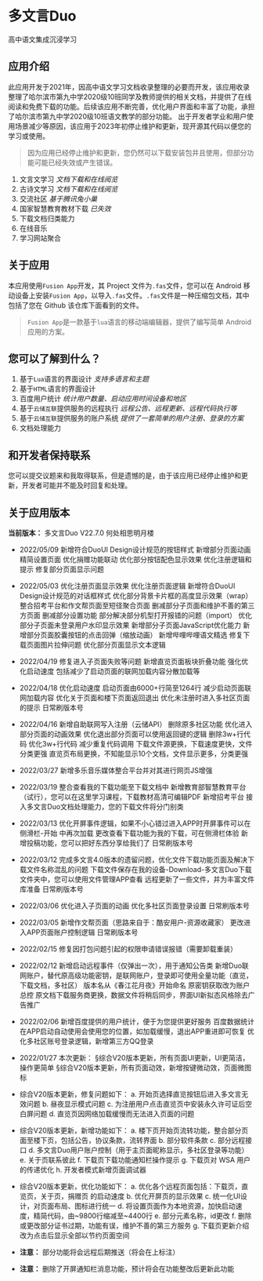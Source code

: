 # 多文言Duo
高中语文集成沉浸学习
## 应用介绍
此应用开发于2021年，因高中语文学习文档收录整理的必要而开发，该应用收录整理了哈尔滨市第九中学2020级10班同学及教师提供的相关文档，并提供了在线阅读和免费下载的功能。后续该应用不断完善，优化用户界面和丰富了功能，承担了哈尔滨市第九中学2020级10班语文教学的部分功能。
出于开发者学业和用户使用场景减少等原因，该应用于2023年初停止维护和更新，现开源其代码以便您的学习或使用。
>因为应用已经停止维护和更新，您仍然可以下载安装包并且使用，但部分功能可能已经失效或产生错误。
1. 文言文学习 *文档下载和在线阅览*
2. 古诗文学习 *文档下载和在线阅览*
3. 交流社区 *基于腾讯兔小巢*
4. 国家智慧教育教材下载 *已失效*
5. 下载文档归类能力
6. 在线音乐
7. 学习网站聚合
## 关于应用
本应用使用`Fusion App`开发，其 Project 文件为`.fas`文件，您可以在 Android 移动设备上安装`Fusion App`，以导入`.fas`文件。`.fas`文件是一种压缩包文档，其中包括了您在 Github 该仓库下面看到的文件。
>`Fusion App`是一款基于`lua`语言的移动端编辑器，提供了编写简单 Android 应用的方案。
## 您可以了解到什么？
1. 基于`Lua`语言的界面设计 *支持多语言和主题*
2. 基于`HTML`语言的界面设计
3. 百度用户统计 *统计用户数量、启动应用时间设备和地区*
4. 基于`云储互联`提供服务的远程执行 *远程公告、远程更新、远程代码执行等*
5. 基于`云储互联`提供服务的账户系统 *提供了一套简单的用户注册、登录的方案*
6. 文档处理能力
## 和开发者保持联系
您可以提交议题来和我取得联系，但是遗憾的是，由于该应用已经停止维护和更新，开发者可能并不能及时回复和处理。
## 关于应用版本
**当前版本：** 多文言Duo V22.7.0 何处相思明月楼

- 2022/05/09
新增符合DuoUI Design设计规范的按钮样式
新增部分页面动画
精简设置页面
优化捐赠功能联动
优化部分按钮配色显示效果
优化注册逻辑和提示
修复部分页面显示问题

- 2022/05/03
优化注册页面显示效果
优化注册页面逻辑
新增符合DuoUI Design设计规范的对话框样式
优化部分背景卡片框的高度显示效果（wrap）
整合招考平台和作文帮页面至短径聚合页面
删减部分子页面和维护不善的第三方页面
删减部分设置功能
部分解决部分机型打开报错的问题（import）
优化部分子页面未登录用户水印显示效果
新增部分子页面JavaScript优化能力
新增部分页面胶囊按钮的点击回弹（缩放动画）
新增哔哩哔哩语文精选
修复下载页面图片拉伸问题
优化部分页面显示文本逻辑

- 2022/04/19
修复进入子页面失败等问题
新增直览页面板块折叠功能
强化优化启动速度
包括减少了启动页面的联网加载内容分散加载等

- 2022/04/18
优化启动速度
启动页面由6000+行简至1264行
减少启动页面联网加载内容
优化关于页面和楼下页面返回退出
优化未注册时进入多社区页面的提示
日常刷版本号

- 2022/04/16
新增自助联网写入注册（云储API）
删除原多社区功能
优化进入部分页面的动画效果
优化退出部分页面可以使用返回键的逻辑
删除3w+行代码
优化3w+行代码
减少重复代码调用
下载文件源更换，下载速度更快，文件分类更强
直览页布局更换，不知能显示10个文档，文件显示更多，分类更强

- 2022/03/27
新增多乐音乐媒体整合平台并对其进行网页JS增强

- 2022/03/19
整合查看我的下载功能至下载文档中
新增教育部智慧教育平台（试行），您可以在这里学习课程，下载教材高清可编辑PDF
新增招考平台
接入多文言Duo文档处理能力，您的下载文件将分门别类

- 2022/03/13
优化开屏事件逻辑，如果不小心错过进入APP时开屏事件可以在 侧滑栏-开始 中再次加载
更改查看下载功能为我的下载，可在侧滑栏体验
新增投稿功能，您可以把好东西分享给我们了
日常刷版本号

- 2022/03/12
完成多文言4.0版本的遗留问题，优化文件下载功能页面及解决下载文件名称混乱的问题
下载文件保存在我的设备-Download-多文言Duo下载文件夹中，您可以使用文件管理APP查看
远程更新了一些文件，并为丰富文件库准备
日常刷版本号

- 2022/03/06
优化进入子页面的动画
优化多社区页面登录设置
日常刷版本号

- 2022/03/05
新增作文帮页面（思路来自于：酷安用户-资源收藏家）
更改进入APP页面账户控制逻辑
日常刷版本号

- 2022/02/15
修复因打包问题引起的权限申请错误报错（需要卸载重装）

- 2022/02/12
新增启动远程事件（仅弹出一次），用于通知公告类
新增Duo联网账户，替代原高级功能密钥，是联网账户，登录即可使用全量功能（直览，下载文档，多社区）
版本名从《春江花月夜》开始命名
原密钥获取改为账户总控
原文档下载服务商更换，数据文件将稍后同步，界面UI新拟态风格除去广告推广

- 2022/02/06
新增百度提供的用户统计，便于为您提供更好服务
百度数据统计在APP启动自动使用会使用您的位置，如加载缓慢，退出APP重进即可恢复
优化多社区账号登录逻辑，新增第三方QQ登录

- 2022/01/27
本次更新：
§综合V20版本更新，所有页面UI更新，UI更简洁，操作更简单
§综合V20版本更新，所有页面动效，新增按键微动效，页面微图标

- 综合V20版本更新，修复问题如下：
a. 开始页选择直览按钮后进入多文言无效问题
b. 昼夜显示模式问题
c. 为注册用户点击直览页中安装永久许可证后空白屏问题
d. 直览页因网络加载缓慢而无法进入页面的问题

- 综合V20版本更新，新增功能如下：
a. 楼下页开始页流转功能，整合部分页面至楼下页，包括公告，协议条款，流转界面
b. 部分软件条款
c. 部分远程接口
d. 多文言Duo用户账户控制（用于主页面昵称显示，多社区登录等功能）
e. 关于页联系彼此
f. 下载页下载功能通知栏操作提示
g. 下载页对 WSA 用户的传递优化
h. 开发者模式新增页面调试器

- 综合V20版本更新，优化功能如下：
a. 优化各个远程页面包括：下载页，直览页，关于页，捐赠页 的启动速度
b. 优化开屏页的显示效果
c. 统一化UI设计，对页面布局、图标进行统一
d. 将设置页面作为本地资源，加快启动速度，精简代码，由~9800行缩减至~4400行
e. 部分元素名称，id更改
f. 删除或更改部分证书过期，功能有误，维护不善的第三方服务
g. 下载页更新介绍改为点击后显示全部以节约页面空间

- **注意：** 部分功能将会远程后期推送（将会在上标注）
- **注意：** 删除了开屏通知栏消息功能，预计将会在功能整改后更新此功能
